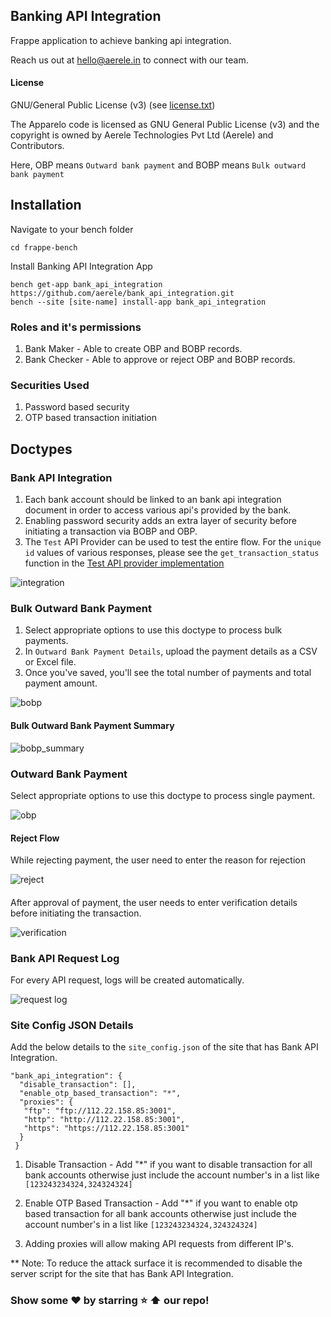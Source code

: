 ## Banking API Integration
Frappe application to achieve banking api integration.

Reach us out at hello@aerele.in to connect with our team.

#### License

GNU/General Public License (v3) (see [license.txt](license.txt))

The Apparelo code is licensed as GNU General Public License (v3) and the copyright is owned by Aerele Technologies Pvt Ltd (Aerele) and Contributors.

Here, OBP means ```Outward bank payment``` and BOBP means ```Bulk outward bank payment```

## Installation
Navigate to your bench folder
```
cd frappe-bench
```
Install Banking API Integration App
```
bench get-app bank_api_integration https://github.com/aerele/bank_api_integration.git
bench --site [site-name] install-app bank_api_integration
```

### Roles and it's permissions

1. Bank Maker - Able to create OBP and BOBP records.
2. Bank Checker - Able to approve or reject OBP and BOBP records.

### Securities Used

1. Password based security
2. OTP based transaction initiation

## Doctypes

### Bank API Integration

1. Each bank account should be linked to an bank api integration document in order to access various api's provided by the bank.
2. Enabling password security adds an extra layer of security before initiating a transaction via BOBP and OBP.
3. The ```Test``` API Provider can be used to test the entire flow. For the ```unique id``` values of various responses, please see the ```get_transaction_status``` function in the [Test API provider implementation](https://github.com/aerele/bankingapi/blob/master/banking_api/test.py)

![integration](https://user-images.githubusercontent.com/36359901/120153811-caa2e000-c20c-11eb-86a9-a9ee387d4f07.gif)

### Bulk Outward Bank Payment

1. Select appropriate options to use this doctype to process bulk payments.
2. In ```Outward Bank Payment Details```, upload the payment details as a CSV or Excel file.
3. Once you've saved, you'll see the total number of payments and total payment amount.

![bobp](https://user-images.githubusercontent.com/36359901/120153916-e908db80-c20c-11eb-8c9d-bfb7818940ec.jpg)

#### Bulk Outward Bank Payment Summary

![bobp_summary](https://user-images.githubusercontent.com/36359901/120164554-5706d000-c218-11eb-962b-6543ecf0e26e.jpg)


### Outward Bank Payment

Select appropriate options to use this doctype to process single payment.

![obp](https://user-images.githubusercontent.com/36359901/120153951-f3c37080-c20c-11eb-8d3a-3fbf8f7b3422.jpg)

#### Reject Flow

While rejecting payment, the user need to enter the reason for rejection

![reject](https://user-images.githubusercontent.com/36359901/120154070-1786b680-c20d-11eb-89ef-ca300c49ad64.jpg)

#### 

After approval of payment, the user needs to enter verification details before initiating the transaction.

![verification](https://user-images.githubusercontent.com/36359901/120154088-1ce40100-c20d-11eb-9f13-6b934cd96930.jpg)


### Bank API Request Log

For every API request, logs will be created automatically.

![request log](https://user-images.githubusercontent.com/36359901/120154032-0b025e00-c20d-11eb-958a-20cdf67baa59.jpg)

### Site Config JSON Details

Add the below details to the ```site_config.json``` of the site that has Bank API Integration.
```
"bank_api_integration": {
  "disable_transaction": [],
  "enable_otp_based_transaction": "*",
  "proxies": {
   "ftp": "ftp://112.22.158.85:3001",
   "http": "http://112.22.158.85:3001",
   "https": "https://112.22.158.85:3001"
  }
 }
 ```
 
1. Disable Transaction - Add "*" if you want to disable transaction for all bank accounts otherwise just include the account number's in a list like ```[123243234324,324324324]```

2. Enable OTP Based Transaction - Add "*" if you want to enable otp based transaction for all bank accounts otherwise just include the account number's in a list like  ```[123243234324,324324324]```

3. Adding proxies will allow making API requests from different IP's.

** Note: To reduce the attack surface it is recommended to disable the server script for the site that has Bank API Integration.

### Show some ❤️ by starring :star: :arrow_up: our repo!